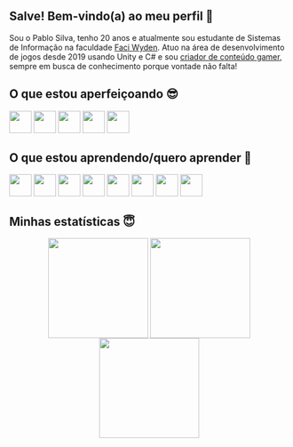 ## Salve! Bem-vindo(a) ao meu perfil 🤗

Sou o Pablo Silva, tenho 20 anos e atualmente sou estudante de Sistemas de Informação na faculdade [Faci Wyden](https://www.google.com/search?q=faci+wyden&oq=faci+wyden&gs_lcrp=EgZjaHJvbWUyBggAEEUYOTIGCAEQRRg8MgYIAhBFGDwyBggDEEUYPNIBCTIyNTBqMGoxNagCCLACAQ&sourceid=chrome&ie=UTF-8). Atuo na área de desenvolvimento de jogos desde 2019 usando Unity e C# e sou [criador de conteúdo gamer](https://www.youtube.com/@sn4kedev), sempre em busca de conhecimento porque vontade não falta!

## O que estou aperfeiçoando 😎
<div style="display: inline-block">
  <img src="https://cdn.discordapp.com/attachments/1272016086291841136/1351785872797863968/U.D-7a606e31.png?ex=67dba433&is=67da52b3&hm=387a84b3bb29ce4c26dbb42021e3d36d4e55b1bf87d36848259712cb54ee5ce3&" height="40" />
  <img src="https://cdn.discordapp.com/attachments/1272016086291841136/1351786926709014581/CsharpLogo.png?ex=67dba52e&is=67da53ae&hm=624137bb34ec39e2215c8d1ddf1e806cdda7aadd748c5e44509ebbf3d9772e1a&" height="40" />
  <img src="https://cdn.jsdelivr.net/gh/devicons/devicon@latest/icons/vscode/vscode-original.svg" height="40" />
  <img src="https://cdn.jsdelivr.net/gh/devicons/devicon@latest/icons/blender/blender-original.svg" height="40" />
  <img src="https://cdn.jsdelivr.net/gh/devicons/devicon@latest/icons/photoshop/photoshop-original.svg" height="40" />
</div>
          
## O que estou aprendendo/quero aprender 🥰
<div style="display: inline-block"> 
  <img src="https://cdn.jsdelivr.net/gh/devicons/devicon@latest/icons/godot/godot-original.svg" height="40" />
  <img src="https://cdn.jsdelivr.net/gh/devicons/devicon@latest/icons/python/python-original.svg" height="40" />
  <img src="https://cdn.jsdelivr.net/gh/devicons/devicon@latest/icons/c/c-original.svg" height="40" />
  <img src="https://cdn.jsdelivr.net/gh/devicons/devicon@latest/icons/cplusplus/cplusplus-original.svg" height="40" />
  <img src="https://cdn.jsdelivr.net/gh/devicons/devicon@latest/icons/html5/html5-original.svg" height="40" />
  <img src="https://cdn.jsdelivr.net/gh/devicons/devicon@latest/icons/css3/css3-original.svg" height="40" />
  <img src="https://cdn.jsdelivr.net/gh/devicons/devicon@latest/icons/javascript/javascript-original.svg" height="40" />
  <img src="https://cdn.jsdelivr.net/gh/devicons/devicon@latest/icons/nodejs/nodejs-plain-wordmark.svg" height="40" />
</div>

## Minhas estatísticas 😇
<div align="center">
  <img align="center" src="https://github-readme-stats.vercel.app/api?username=pablosilva2004&show_icons=true&theme=radical" height="180">
  <img align="center" src="https://github-readme-stats.vercel.app/api/top-langs/?username=pablosilva2004&layout=compact&theme=radical" height="180">
  <img align="center" src="https://cdn.discordapp.com/attachments/1295992330888941618/1353571606852669450/like-new.gif?ex=67e2234b&is=67e0d1cb&hm=ba38811435c356cb80321ad24a669ab2685c2a37d62788ffdb43c4488c53bc13&" height="180">
</div>






